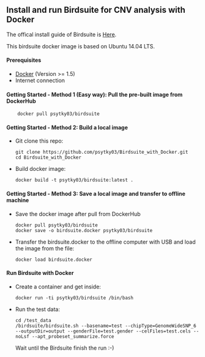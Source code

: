 ## Install and run Birdsuite for CNV analysis with Docker

The offical install guide of Birdsuite is [Here](https://www.broadinstitute.org/science/programs/medical-and-population-genetics/birdsuite/birdsuite-install).

This birdsuite docker image is based on Ubuntu 14.04 LTS.

#### Prerequisites

- [Docker](https://www.docker.com/) (Version >= 1.5)
- Internet connection

#### Getting Started - Method 1 (Easy way): Pull the pre-built image from DockerHub

        docker pull psytky03/birdsuite

#### Getting Started - Method 2: Build a local image

-   Git clone this repo:

        git clone https://github.com/psytky03/Birdsuite_with_Docker.git
        cd Birdsuite_with_Docker

-   Build docker image:

        docker build -t psytky03/birdsuite:latest .
		
#### Getting Started - Method 3: Save a local image and transfer to offline machine		

-	Save the docker image after pull from DockerHub

		docker pull psytky03/birdsuite
		docker save -o birdsuite.docker psytky03/birdsuite
	 
-	Transfer the birdsuite.docker to the offline computer with USB and load the image from the file:
		
		docker load birdsuite.docker

		
#### Run Birdsuite with Docker 

-   Create a container and get inside:

        docker run -ti psytky03/birdsuite /bin/bash

-   Run the test data:

        cd /test_data
        /birdsuite/birdsuite.sh --basename=test --chipType=GenomeWideSNP_6 --outputDir=output --genderFile=test.gender --celFiles=test.cels --noLsf --apt_probeset_summarize.force


    Wait until the Birdsuite finish the run :-)

	
